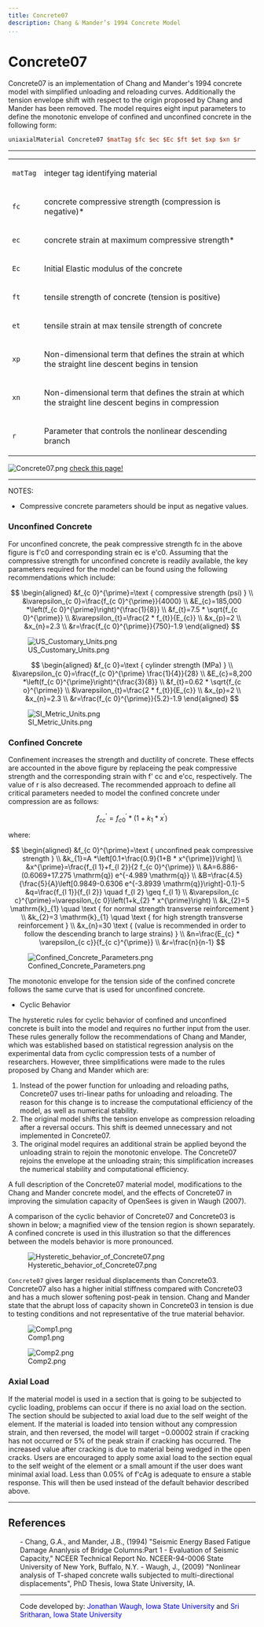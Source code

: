 ```yaml
---
title: Concrete07
description: Chang & Mander’s 1994 Concrete Model
...
```


# Concrete07


Concrete07 is an implementation of Chang and Mander's 1994 concrete
model with simplified unloading and reloading curves. Additionally the
tension envelope shift with respect to the origin proposed by Chang and
Mander has been removed. The model requires eight input parameters to
define the monotonic envelope of confined and unconfined concrete in the
following form:

```tcl
uniaxialMaterial Concrete07 $matTag $fc $ec $Ec $ft $et $xp $xn $r
```

----------------------------------------------------------------------

<table>
<tbody>
<tr class="odd">
<td><code class="parameter-table-variable">matTag</code></td>
<td><p>integer tag identifying material</p></td>
</tr>
<tr class="even">
<td><code class="parameter-table-variable">fc</code></td>
<td><p>concrete compressive strength (compression is negative)*</p></td>
</tr>
<tr class="odd">
<td><code class="parameter-table-variable">ec</code></td>
<td><p>concrete strain at maximum compressive strength*</p></td>
</tr>
<tr class="even">
<td><code class="parameter-table-variable">Ec</code></td>
<td><p>Initial Elastic modulus of the concrete</p></td>
</tr>
<tr class="odd">
<td><code class="parameter-table-variable">ft</code></td>
<td><p>tensile strength of concrete (tension is positive)</p></td>
</tr>
<tr class="even">
<td><code class="parameter-table-variable">et</code></td>
<td><p>tensile strain at max tensile strength of concrete</p></td>
</tr>
<tr class="odd">
<td><code class="parameter-table-variable">xp</code></td>
<td><p>Non-dimensional term that defines the strain at which the
straight line descent begins in tension</p></td>
</tr>
<tr class="even">
<td><code class="parameter-table-variable">xn</code></td>
<td><p>Non-dimensional term that defines the strain at which the
straight line descent begins in compression</p></td>
</tr>
<tr class="odd">
<td><code class="parameter-table-variable">r</code></td>
<td><p>Parameter that controls the nonlinear descending branch</p></td>
</tr>
</tbody>
</table>

<p><img src="/OpenSeesRT/contrib/static/Concrete07.png" title="Concrete07.png" alt="Concrete07.png" /> <a
href="http://opensees.berkeley.edu/OpenSees/manuals/usermanual/4055.htm">check this page!</a></p>

<hr />

<p>NOTES:</p>

- Compressive concrete parameters should be input as negative values.


### Unconfined Concrete

For unconfined concrete, the peak compressive strength fc in the
above figure is f'c0 and corresponding strain ec is e'c0. Assuming that
the compressive strength for unconfined concrete is readily available,
the key parameters required for the model can be found using the
following recommendations which include:

$$
\begin{aligned}
&f_{c 0}^{\prime}=\text { compressive strength (psi) } \\
&\varepsilon_{c 0}=\frac{f_{c 0}^{\prime}}{4000} \\
&E_{c}=185,000 *\left(f_{c 0}^{\prime}\right)^{\frac{1}{8}} \\
&f_{t}=7.5 * \sqrt{f_{c 0}^{\prime}} \\
&\varepsilon_{t}=\frac{2 * f_{t}}{E_{c}} \\
&x_{p}=2 \\
&x_{n}=2.3 \\
&r=\frac{f_{c 0}^{\prime}}{750}-1.9
\end{aligned}
$$

<figure>
<img src="/OpenSeesRT/contrib/static/US_Customary_Units.png" alt="US_Customary_Units.png" />
<figcaption aria-hidden="true">US_Customary_Units.png</figcaption>
</figure>

$$
\begin{aligned}
&f_{c 0}=\text { cylinder strength (MPa) } \\
&\varepsilon_{c 0}=\frac{f_{c 0}^{\prime} \frac{1}{4}}{28} \\
&E_{c}=8,200 *\left(f_{c 0}^{\prime}\right)^{\frac{3}{8}} \\
&f_{t}=0.62 * \sqrt{f_{c o}^{\prime}} \\
&\varepsilon_{t}=\frac{2 * f_{t}}{E_{c}} \\
&x_{p}=2 \\
&x_{n}=2.3 \\
&r=\frac{f_{c 0}^{\prime}}{5.2}-1.9
\end{aligned}
$$

<figure>
<img src="/OpenSeesRT/contrib/static/SI_Metric_Units.png" title="SI_Metric_Units.png"
alt="SI_Metric_Units.png" />
<figcaption aria-hidden="true">SI_Metric_Units.png</figcaption>
</figure>


### Confined Concrete
Confinement increases the strength and ductility of concrete. These
effects are accounted in the above figure by replaceing the peak
compressive strength and the corresponding strain with f' cc and e'cc,
respectively. The value of r is also decreased. The recommended approach
to define all critical parameters needed to model the confined concrete
under compression are as follows:

$$
f_{c c}^{\prime}=f_{c 0}^{\prime} *\left(1+k_{1} * x^{\prime}\right)
$$

<p>where:</p>

$$
\begin{aligned}
&f_{c 0}^{\prime}=\text { unconfined peak compressive strength } \\
&k_{1}=A *\left[0.1+\frac{0.9}{1+B * x^{\prime}}\right] \\
&x^{\prime}=\frac{f_{l 1}+f_{l 2}}{2 f_{c 0}^{\prime}} \\
&A=6.886-(0.6069+17.275 \mathrm{q}) e^{-4.989 \mathrm{q}} \\
&B=\frac{4.5}{\frac{5}{A}\left[0.9849-0.6306 e^{-3.8939 \mathrm{q}}\right]-0.1}-5
&q=\frac{f_{l 1}}{f_{l 2}} \quad f_{l 2} \geq f_{l 1} \\
&\varepsilon_{c c}^{\prime}=\varepsilon_{c 0}\left(1+k_{2} * x^{\prime}\right) \\
&k_{2}=5 \mathrm{k}_{1} \quad \text { for normal strength transverse reinforcement } \\
&k_{2}=3 \mathrm{k}_{1} \quad \text { for high strength transverse reinforcement } \\
&x_{n}=30 \text { (value is recommended in order to follow the descending branch to large strains) } \\
&n=\frac{E_{c} * \varepsilon_{c c}}{f_{c c}^{\prime}} \\
&r=\frac{n}{n-1}
$$

<figure>
<img src="/OpenSeesRT/contrib/static/Confined_Concrete_Parameters.png"
title="Confined_Concrete_Parameters.png"
alt="Confined_Concrete_Parameters.png" />
<figcaption
aria-hidden="true">Confined_Concrete_Parameters.png</figcaption>
</figure>
<p>The monotonic envelope for the tension side of the confined concrete
follows the same curve that is used for unconfined concrete.</p>
<ul>
<li>Cyclic Behavior</li>
</ul>
<p>The hysteretic rules for cyclic behavior of confined and unconfined
concrete is built into the model and requires no further input from the
user. These rules generally follow the recommendations of Chang and
Mander, which was established based on statistical regression analysis
on the experimental data from cyclic compression tests of a number of
researchers. However, three simplifications were made to the rules
proposed by Chang and Mander which are:</p>
<ol>
<li>Instead of the power function for unloading and reloading paths,
Concrete07 uses tri-linear paths for unloading and reloading. The reason
for this change is to increase the computational efficiency of the
model, as well as numerical stability.</li>
<li>The original model shifts the tension envelope as compression
reloading after a reversal occurs. This shift is deemed unnecessary and
not implemented in Concrete07.</li>
<li>The original model requires an additional strain be applied beyond
the unloading strain to rejoin the monotonic envelope. The Concrete07
rejoins the envelope at the unloading strain; this simplification
increases the numerical stability and computational efficiency.</li>
</ol>
<p>A full description of the Concrete07 material model, modifications to
the Chang and Mander concrete model, and the effects of Concrete07 in
improving the simulation capacity of OpenSees is given in Waugh
(2007).</p>
<p>A comparison of the cyclic behavior of Concrete07 and Concrete03 is
shown in below; a magnified view of the tension region is shown
separately. A confined concrete is used in this illustration so that the
differences between the models behavior is more pronounced.</p>
<figure>
<img src="/OpenSeesRT/contrib/static/Hysteretic_behavior_of_Concrete07.png"
title="Hysteretic_behavior_of_Concrete07.png"
alt="Hysteretic_behavior_of_Concrete07.png" />
<figcaption
aria-hidden="true">Hysteretic_behavior_of_Concrete07.png</figcaption>
</figure>

`Concrete07` gives larger residual displacements than Concrete03.
Concrete07 also has a higher initial stiffness compared with Concrete03
and has a much slower softening post-peak in tension. Chang and Mander
state that the abrupt loss of capacity shown in Concrete03 in tension is
due to testing conditions and not representative of the true material
behavior.

<figure>
<img src="/OpenSeesRT/contrib/static/Comp1.png" title="Comp1.png" alt="Comp1.png" />
<figcaption aria-hidden="true">Comp1.png</figcaption>
</figure>
<figure>
<img src="/OpenSeesRT/contrib/static/Comp2.png" title="Comp2.png" alt="Comp2.png" />
<figcaption aria-hidden="true">Comp2.png</figcaption>
</figure>


### Axial Load

If the material model is used in a section that is going to be
subjected to cyclic loading, problems can occur if there is no axial
load on the section. The section should be subjected to axial load due
to the self weight of the element. If the material is loaded into
tension without any compression strain, and then reversed, the model
will target $-0.00002$ strain if cracking has not occurred or 5% of the
peak strain if cracking has occurred. The increased value after cracking
is due to material being wedged in the open cracks. Users are encouraged
to apply some axial load to the section equal to the self weight of the
element or a small amount if the user does want minimal axial load. Less
than 0.05% of f'cAg is adequate to ensure a stable response. This will
then be used instead of the default behavior described above.

<hr />

## References
<ol>
- Chang, G.A., and Mander, J.B., (1994) "Seismic Energy Based Fatigue
  Damage Ananlysis of Bridge Columns:Part 1 - Evaluation of Seismic
  Capacity," NCEER Technical Report No. NCEER-94-0006 State University of
  New York, Buffalo, N.Y.
- Waugh, J., (2009) "Nonlinear analysis of T-shaped concrete walls
  subjected to multi-directional displacements", PhD Thesis, Iowa State
  University, IA.

<hr />

<p>Code developed by: <span style="color:blue"> Jonathan Waugh,
Iowa State University </span> and <span style="color:blue">
Sri Sritharan, Iowa State University </span></p>

